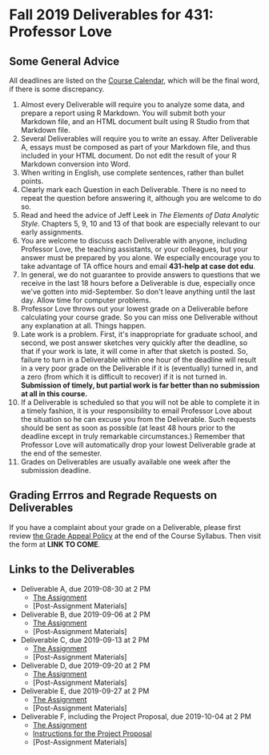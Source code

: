 # Fall 2019 Deliverables for 431: Professor Love

## Some General Advice

All deadlines are listed on the [Course Calendar](https://github.com/THOMASELOVE/2019-431/blob/master/calendar.md), which will be the final word, if there is some discrepancy.

1. Almost every Deliverable will require you to analyze some data, and prepare a report using R Markdown. You will submit both your Markdown file, and an HTML document built using R Studio from that Markdown file. 
2. Several Deliverables will require you to write an essay. After Deliverable A, essays must be composed as part of your Markdown file, and thus included in your HTML document. Do not edit the result of your R Markdown conversion into Word.
3. When writing in English, use complete sentences, rather than bullet points.
4. Clearly mark each Question in each Deliverable. There is no need to repeat the question before answering it, although you are welcome to do so.
5. Read and heed the advice of Jeff Leek in *The Elements of Data Analytic Style*. Chapters 5, 9, 10 and 13 of that book are especially relevant to our early assignments.
6. You are welcome to discuss each Deliverable with anyone, including Professor Love, the teaching assistants, or your colleagues, but your answer must be prepared by you alone. We especially encourage you to take advantage of TA office hours and email **431-help at case dot edu**.
7. In general, we do not guarantee to provide answers to questions that we receive in the last 18 hours before a Deliverable is due, especially once we've gotten into mid-September. So don't leave anything until the last day. Allow time for computer problems.
8. Professor Love throws out your lowest grade on a Deliverable before calculating your course grade. So you can miss one Deliverable without any explanation at all. Things happen. 
9. Late work is a problem. First, it's inappropriate for graduate school, and second, we post answer sketches very quickly after the deadline, so that if your work is late, it will come in after that sketch is posted. So, failure to turn in a Deliverable within one hour of the deadline will result in a very poor grade on the Deliverable if it is (eventually) turned in, and a zero (from which it is difficult to recover) if it is not turned in. **Submission of timely, but partial work is far better than no submission at all in this course.**
9. If a Deliverable is scheduled so that you will not be able to complete it in a timely fashion, it is your responsibility to email Professor Love about the situation so he can excuse you from the Deliverable. Such requests should be sent as soon as possible (at least 48 hours prior to the deadline except in truly remarkable circumstances.) Remember that Professor Love will automatically drop your lowest Deliverable grade at the end of the semester.
10. Grades on Deliverables are usually available one week after the submission deadline. 

## Grading Errros and Regrade Requests on Deliverables

If you have a complaint about your grade on a Deliverable, please first review [the Grade Appeal Policy](https://thomaselove.github.io/2019-431-syllabus/general-course-policies.html#grade-appeal-policy---request-a-review-in-december) at the end of the Course Syllabus. Then visit the form at **LINK TO COME**.

## Links to the Deliverables

- Deliverable A, due 2019-08-30 at 2 PM
    - [The Assignment](https://github.com/THOMASELOVE/2019-431/tree/master/DELIVERABLES/A)
    - [Post-Assignment Materials] 
- Deliverable B, due 2019-09-06 at 2 PM
    - [The Assignment](https://github.com/THOMASELOVE/2019-431/tree/master/DELIVERABLES/B)
    - [Post-Assignment Materials] 
- Deliverable C, due 2019-09-13 at 2 PM
    - [The Assignment](https://github.com/THOMASELOVE/2019-431/tree/master/DELIVERABLES/C)
    - [Post-Assignment Materials] 
- Deliverable D, due 2019-09-20 at 2 PM
    - [The Assignment](https://github.com/THOMASELOVE/2019-431/tree/master/DELIVERABLES/D)
    - [Post-Assignment Materials] 
- Deliverable E, due 2019-09-27 at 2 PM
    - [The Assignment](https://github.com/THOMASELOVE/2019-431/tree/master/DELIVERABLES/E)
    - [Post-Assignment Materials] 
- Deliverable F, including the Project Proposal, due 2019-10-04 at 2 PM
    - [The Assignment](https://github.com/THOMASELOVE/2019-431/tree/master/DELIVERABLES/F)
    - [Instructions for the Project Proposal](https://github.com/THOMASELOVE/2019-431/tree/master/PROJECT/PROPOSAL)
    - [Post-Assignment Materials] 
